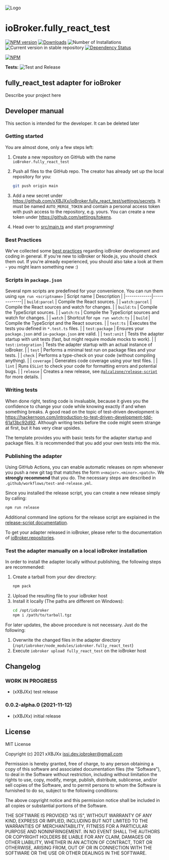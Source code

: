 ![Logo](admin/fully_react_test.png)

# ioBroker.fully_react_test

[![NPM version](https://img.shields.io/npm/v/iobroker.fully_react_test.svg)](https://www.npmjs.com/package/iobroker.fully_react_test)
[![Downloads](https://img.shields.io/npm/dm/iobroker.fully_react_test.svg)](https://www.npmjs.com/package/iobroker.fully_react_test)
![Number of Installations](https://iobroker.live/badges/fully_react_test-installed.svg)
![Current version in stable repository](https://iobroker.live/badges/fully_react_test-stable.svg)
[![Dependency Status](https://img.shields.io/david/xXBJXx/iobroker.fully_react_test.svg)](https://david-dm.org/xXBJXx/iobroker.fully_react_test)

[![NPM](https://nodei.co/npm/iobroker.fully_react_test.png?downloads=true)](https://nodei.co/npm/iobroker.fully_react_test/)

**Tests:** ![Test and Release](https://github.com/xXBJXx/ioBroker.fully_react_test/workflows/Test%20and%20Release/badge.svg)

## fully_react_test adapter for ioBroker

Describe your project here

## Developer manual

This section is intended for the developer. It can be deleted later

### Getting started

You are almost done, only a few steps left:

1. Create a new repository on GitHub with the name `ioBroker.fully_react_test`

1. Push all files to the GitHub repo. The creator has already set up the local repository for you:
   ```bash
   git push origin main
   ```
1. Add a new secret under https://github.com/xXBJXx/ioBroker.fully_react_test/settings/secrets. It must be named `AUTO_MERGE_TOKEN` and contain a
   personal access token with push access to the repository, e.g. yours. You can create a new token under https://github.com/settings/tokens.

1. Head over to [src/main.ts](src/main.ts) and start programming!

### Best Practices

We've collected some [best practices](https://github.com/ioBroker/ioBroker.repositories#development-and-coding-best-practices) regarding ioBroker
development and coding in general. If you're new to ioBroker or Node.js, you should check them out. If you're already experienced, you should also
take a look at them - you might learn something new :)

### Scripts in `package.json`

Several npm scripts are predefined for your convenience. You can run them using `npm run <scriptname>`
| Script name | Description | |-------------|-------------| | `build:parcel` | Compile the React sources. | | `watch:parcel` | Compile the React
sources and watch for changes. | | `build:ts` | Compile the TypeScript sources. | | `watch:ts` | Compile the TypeScript sources and watch for changes.
| | `watch` | Shortcut for `npm run watch:ts` | | `build` | Compile the TypeScript and the React sources. | | `test:ts` | Executes the tests you
defined in `*.test.ts` files. | | `test:package` | Ensures your `package.json` and `io-package.json` are valid. | | `test:unit` | Tests the adapter
startup with unit tests (fast, but might require module mocks to work). | | `test:integration` | Tests the adapter startup with an actual instance of
ioBroker. | | `test` | Performs a minimal test run on package files and your tests. | | `check` | Performs a type-check on your code (without
compiling anything). | | `coverage` | Generates code coverage using your test files. | | `lint` | Runs `ESLint` to check your code for formatting
errors and potential bugs. | | `release` | Creates a new release, see [`@alcalzone/release-script`](https://github.com/AlCalzone/release-script#usage)
for more details. |

### Writing tests

When done right, testing code is invaluable, because it gives you the confidence to change your code while knowing exactly if and when something
breaks. A good read on the topic of test-driven development is https://hackernoon.com/introduction-to-test-driven-development-tdd-61a13bc92d92.
Although writing tests before the code might seem strange at first, but it has very clear upsides.

The template provides you with basic tests for the adapter startup and package files. It is recommended that you add your own tests into the mix.

### Publishing the adapter

Using GitHub Actions, you can enable automatic releases on npm whenever you push a new git tag that matches the form
`v<major>.<minor>.<patch>`. We **strongly recommend** that you do. The necessary steps are described in `.github/workflows/test-and-release.yml`.

Since you installed the release script, you can create a new release simply by calling:

```bash
npm run release
```

Additional command line options for the release script are explained in the
[release-script documentation](https://github.com/AlCalzone/release-script#command-line).

To get your adapter released in ioBroker, please refer to the documentation
of [ioBroker.repositories](https://github.com/ioBroker/ioBroker.repositories#requirements-for-adapter-to-get-added-to-the-latest-repository).

### Test the adapter manually on a local ioBroker installation

In order to install the adapter locally without publishing, the following steps are recommended:

1. Create a tarball from your dev directory:
   ```bash
   npm pack
   ```
1. Upload the resulting file to your ioBroker host
1. Install it locally (The paths are different on Windows):
   ```bash
   cd /opt/iobroker
   npm i /path/to/tarball.tgz
   ```

For later updates, the above procedure is not necessary. Just do the following:

1. Overwrite the changed files in the adapter directory (`/opt/iobroker/node_modules/iobroker.fully_react_test`)
1. Execute `iobroker upload fully_react_test` on the ioBroker host

## Changelog

<!--
	Placeholder for the next version (at the beginning of the line):
	### **WORK IN PROGRESS**
-->

### **WORK IN PROGRESS**

* (xXBJXx) test release

### 0.0.2-alpha.0 (2021-11-12)

* (xXBJXx) initial release

## License

MIT License

Copyright (c) 2021 xXBJXx <issi.dev.iobroker@gmail.com>

Permission is hereby granted, free of charge, to any person obtaining a copy of this software and associated documentation files (the "Software"), to
deal in the Software without restriction, including without limitation the rights to use, copy, modify, merge, publish, distribute, sublicense, and/or
sell copies of the Software, and to permit persons to whom the Software is furnished to do so, subject to the following conditions:

The above copyright notice and this permission notice shall be included in all copies or substantial portions of the Software.

THE SOFTWARE IS PROVIDED "AS IS", WITHOUT WARRANTY OF ANY KIND, EXPRESS OR IMPLIED, INCLUDING BUT NOT LIMITED TO THE WARRANTIES OF MERCHANTABILITY,
FITNESS FOR A PARTICULAR PURPOSE AND NONINFRINGEMENT. IN NO EVENT SHALL THE AUTHORS OR COPYRIGHT HOLDERS BE LIABLE FOR ANY CLAIM, DAMAGES OR OTHER
LIABILITY, WHETHER IN AN ACTION OF CONTRACT, TORT OR OTHERWISE, ARISING FROM, OUT OF OR IN CONNECTION WITH THE SOFTWARE OR THE USE OR OTHER DEALINGS
IN THE SOFTWARE.